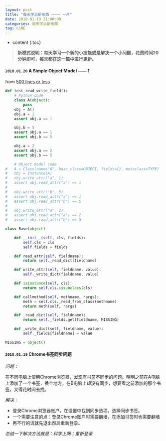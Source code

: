 ```yaml
---
layout: post
title: "每天学点新东西 ———— 一月"
date: 2018-01-19 21:00:00   
categories: 每天学点新东西
tag: LSNE
---
```

* content
{:toc}

>**新模式说明：每天学习一个新的小技能或是解决一个小问题，花费时间20分钟即可，每天都在这一篇中进行更新。**

#### `2018.01.20` A Simple Object Model —— 1

from [500 lines or less](http://aosabook.org/en/500L/a-simple-object-model.html)

``` python
def test_read_write_field():
	# Python code
	class A(object):
		pass
	obj = A()
	obj.a = 1
	assert obj.a == 1

	obj.b = 5
	assert obj.a == 1
	assert obj.b == 5

	obj.a = 2
	assert obj.a == 2
	assert obj.b == 5

	# Object model code 
#	A = Class(name="A", base_class=OBJECT, fields={}, metaclass=TYPE)
#	obj = Instance(A)
#	obj.write_attr("a", 1)
#	assert obj.read_attr("a") == 1
#
#	obj.write_attr("b", 5)
#	assert obj.read_attr("a") == 1
#	assert obj.read_attr("b") == 5
#
#	obj.write_attr("a", 2)
#	assert obj.read_attr("a") == 2
#	assert obj.read_attr("b") == 5

class Base(object)

	def __init__(self, cls, fields):
		self.cls = cls
		self.fields = fields

	def read_attr(self, fieldname):
		return self._read_dict(fieldname)

	def write_attr(self, fieldname, value):
		self._write_dict(fieldname, value)

	def isinstance(self, cls):
		return self.cls.issubclass(cls)

	def callmethod(self, methname, *args):
		meth = self.cls._read_from_class(methname)
		return meth(self, *args)

	def _read_dict(self, fieldname):
		return self._fields.get(fieldname, MISSING)

	def _write_dict(self, fieldname, value):
		self._fields[fieldname] = value

MISSING = object()
```

<!-- more -->

#### `2018.01.19` Chrome书签同步问题

*问题：*

在不同电脑上使用Chrome浏览器，发现有书签不同步的问题。明明之前在A电脑上添加了一个书签，换个地方，在B电脑上却没有同步，想要看之前添加的那个书签，又得花时间去找。

*解决：*

- 登录Chrome浏览器账户，在设置中找到同步选项，选择同步书签。
- 一个需要注意的点：登录Chrome账户时需要翻墙，在添加书签时也需要翻墙
- 再不行的话就先退出然后重新登录。

*总结一下解决方法就是：科学上网；重新登录*



